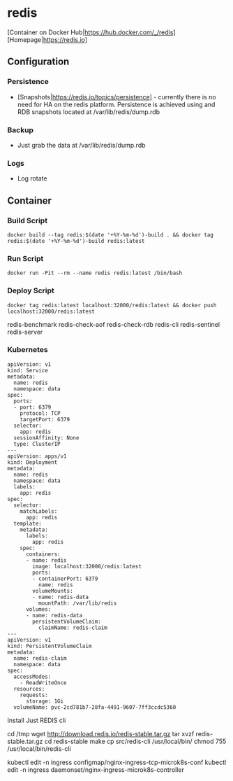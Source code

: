 # redis

[Container on Docker Hub|https://hub.docker.com/_/redis]
[Homepage|https://redis.io]

## Configuration

### Persistence 
- [Snapshots|https://redis.io/topics/persistence] - currently there is no need for HA on the redis platform.  Persistence is 
achieved using and RDB snapshots located at /var/lib/redis/dump.rdb

### Backup
- Just grab the data at /var/lib/redis/dump.rdb

### Logs
- Log rotate

## Container

### Build Script
```docker build --tag redis:$(date '+%Y-%m-%d')-build . && docker tag redis:$(date '+%Y-%m-%d')-build redis:latest```

### Run Script
```docker run -Pit --rm --name redis redis:latest /bin/bash```

### Deploy Script
```docker tag redis:latest localhost:32000/redis:latest && docker push localhost:32000/redis:latest```


redis-benchmark
redis-check-aof
redis-check-rdb
redis-cli
redis-sentinel
redis-server



### Kubernetes
```
apiVersion: v1
kind: Service
metadata:
  name: redis
  namespace: data
spec:
  ports:
  - port: 6379
    protocol: TCP
    targetPort: 6379
  selector:
    app: redis
  sessionAffinity: None
  type: ClusterIP
---
apiVersion: apps/v1
kind: Deployment
metadata:
  name: redis
  namespace: data
  labels:
    app: redis
spec:
  selector:
    matchLabels:
      app: redis
  template:
    metadata:
      labels:
        app: redis
    spec:
      containers:
      - name: redis
        image: localhost:32000/redis:latest
        ports:
        - containerPort: 6379
          name: redis
        volumeMounts:
        - name: redis-data
          mountPath: /var/lib/redis
      volumes:
      - name: redis-data
        persistentVolumeClaim:
          claimName: redis-claim 
---
apiVersion: v1
kind: PersistentVolumeClaim
metadata:
  name: redis-claim
  namespace: data
spec:
  accessModes:
    - ReadWriteOnce
  resources:
    requests:
      storage: 1Gi
  volumeName: pvc-2cd781b7-28fa-4491-9607-7ff3ccdc5360
```
Install Just REDIS cli

cd /tmp
wget http://download.redis.io/redis-stable.tar.gz
tar xvzf redis-stable.tar.gz
cd redis-stable
make
cp src/redis-cli /usr/local/bin/
chmod 755 /usr/local/bin/redis-cli


kubectl edit -n ingress configmap/nginx-ingress-tcp-microk8s-conf
kubectl edit -n ingress daemonset/nginx-ingress-microk8s-controller



